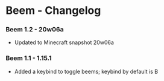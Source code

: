 # Beem - Changelog

### Beem 1.2 - 20w06a

- Updated to Minecraft snapshot 20w06a

### Beem 1.1 - 1.15.1

- Added a keybind to toggle beems; keybind by default is B
